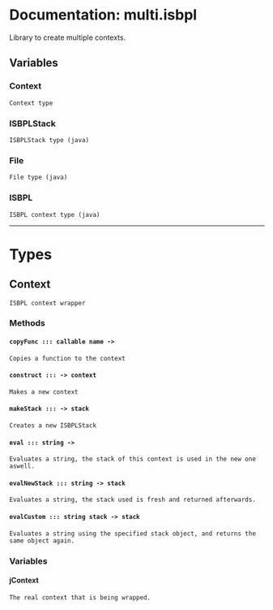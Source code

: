 # Documentation: multi.isbpl

Library to create multiple contexts.

## Variables

### Context

    Context type


### ISBPLStack

    ISBPLStack type (java)


### File

    File type (java)


### ISBPL

    ISBPL context type (java)


---

# Types

## Context

    ISBPL context wrapper

### Methods

#### `copyFunc ::: callable name -> `

    Copies a function to the context


#### `construct ::: -> context`

    Makes a new context


#### `makeStack ::: -> stack`

    Creates a new ISBPLStack


#### `eval ::: string -> `

    Evaluates a string, the stack of this context is used in the new one aswell.


#### `evalNewStack ::: string -> stack`

    Evaluates a string, the stack used is fresh and returned afterwards.


#### `evalCustom ::: string stack -> stack`

    Evaluates a string using the specified stack object, and returns the same object again.


### Variables

#### jContext

    The real context that is being wrapped.


